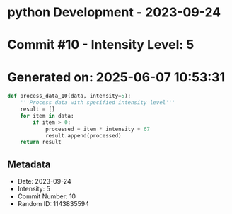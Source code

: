﻿# python Development - 2023-09-24
# Commit #10 - Intensity Level: 5
# Generated on: 2025-06-07 10:53:31
```python
def process_data_10(data, intensity=5):
    '''Process data with specified intensity level'''
    result = []
    for item in data:
        if item > 0:
            processed = item * intensity + 67
            result.append(processed)
    return result
```
## Metadata
- Date: 2023-09-24
- Intensity: 5
- Commit Number: 10
- Random ID: 1143835594
